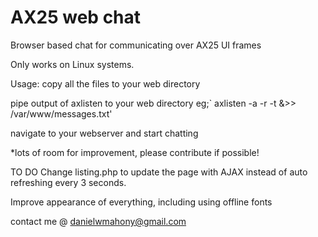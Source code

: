 # AX25 web chat

Browser based chat for communicating over AX25 UI frames

Only works on Linux systems.

Usage:
copy all the files to your web directory

pipe output of axlisten to your web directory
eg;`    axlisten -a -r -t &>> /var/www/messages.txt'

navigate to your webserver and start chatting


*lots of room for improvement, please contribute if possible!

TO DO
Change listing.php to update the page with AJAX instead of auto refreshing every 3 seconds.

Improve appearance of everything, including using offline fonts

contact me @ danielwmahony@gmail.com
